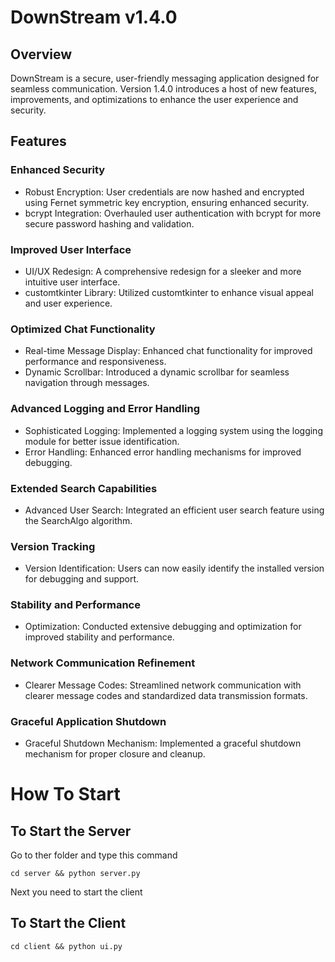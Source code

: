 
# DownStream v1.4.0

## Overview
DownStream is a secure, user-friendly messaging application designed for seamless communication. Version 1.4.0 introduces a host of new features, improvements, and optimizations to enhance the user experience and security.

## Features
### Enhanced Security
- Robust Encryption: User credentials are now hashed and encrypted using Fernet symmetric key encryption, ensuring enhanced security.
- bcrypt Integration: Overhauled user authentication with bcrypt for more secure password hashing and validation.
### Improved User Interface
- UI/UX Redesign: A comprehensive redesign for a sleeker and more intuitive user interface.
- customtkinter Library: Utilized customtkinter to enhance visual appeal and user experience.
### Optimized Chat Functionality
- Real-time Message Display: Enhanced chat functionality for improved performance and responsiveness.
- Dynamic Scrollbar: Introduced a dynamic scrollbar for seamless navigation through messages.
### Advanced Logging and Error Handling
- Sophisticated Logging: Implemented a logging system using the logging module for better issue identification.
- Error Handling: Enhanced error handling mechanisms for improved debugging.
### Extended Search Capabilities
- Advanced User Search: Integrated an efficient user search feature using the SearchAlgo algorithm.
### Version Tracking
- Version Identification: Users can now easily identify the installed version for debugging and support.
### Stability and Performance
- Optimization: Conducted extensive debugging and optimization for improved stability and performance.
### Network Communication Refinement
- Clearer Message Codes: Streamlined network communication with clearer message codes and standardized data transmission formats.
### Graceful Application Shutdown
- Graceful Shutdown Mechanism: Implemented a graceful shutdown mechanism for proper closure and cleanup.

# How To Start

 ## To Start the Server

Go to ther folder and type this command
~~~
cd server && python server.py
~~~

Next you need to start the client

## To Start the Client

~~~
cd client && python ui.py
~~~



